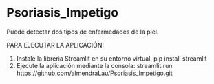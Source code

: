 # Psoriasis_Impetigo
Puede detectar dos tipos de enfermedades de la piel.

PARA EJECUTAR LA APLICACIÓN:
1.  Instale la libreria Streamlit en su entorno virtual:  pip install streamlit
2.  Ejecute la aplicación mediante la consola: streamlit run https://github.com/almendraLau/Psoriasis_Impetigo.git
